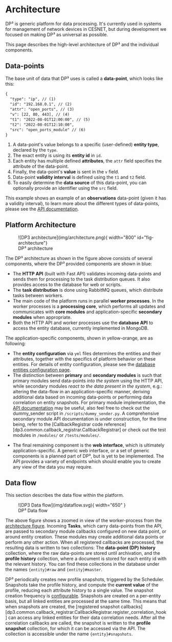 # Architecture

DP³ is generic platform for data processing. 
It's currently used in systems for management of network devices in CESNET, 
but during development we focused on making DP³ as universal as possible.

This page describes the high-level architecture of DP³ and the individual components.

## Data-points

The base unit of data that DP³ uses is called a **data-point**, which looks like this:

```{ .json .annotate }
{
  "type": "ip", // (1)
  "id": "192.168.0.1", // (2)
  "attr": "open_ports", // (3)
  "v": [22, 80, 443], // (4)
  "t1": "2022-08-01T12:00:00", // (5)
  "t2": "2022-08-01T12:10:00",
  "src": "open_ports_module" // (6)
}
```

1. A data-point's value belongs to a specific (user-defined) **entity type**, declared by the `type`.
2. The exact entity is using its **entity id** in `id`. 
3. Each entity has multiple defined **attributes**, the `attr` field specifies the attribute of the data-point.
4. Finally, the data-point's **value** is sent in the `v` field.
5. Data-point **validity interval** is defined using the `t1` and `t2` field. 
6. To easily determine the **data source** of this data-point, you can optionally provide an identifier using the `src` field.

This example shows an example of an **observations** data-point (given it has a validity interval),
to learn more about the different types of data-points, please see the [API documentation](../api/#insert-datapoints).

## Platform Architecture  

[//]: # (Using png here to ensure proper logo rendering)
<figure markdown>
  ![DP3 architecture](img/architecture.png){ width="800" id="fig-architecture"}
  <figcaption>DP³ architecture</figcaption>
</figure>

The DP³ architecture as shown in the figure above consists of several components, 
where the DP³ provided components are shown in blue:

- The **HTTP API** (built with Fast API) validates incoming data-points and sends them 
  for processing to the task distribution queues. 
  It also provides access to the database for web or scripts.
- The **task distribution** is done using RabbitMQ queues, which distribute tasks between workers.
- The main code of the platform runs in parallel **worker processes**. 
  In the worker processes is a **processing core**,
  which performs all updates and communicates with **core modules** and
  application-specific **secondary modules** when appropriate.
- Both the HTTP API and worker processes use the **database API** to access the entity database,
  currently implemented in MongoDB.

The application-specific components, shown in yellow-orange, are as following:


- The **entity configuration** via `yml` files determines the entities and their attributes,
  together with the specifics of platform behavior on these entities. 
  For details of entity configuration, please see the [database entities configuration page](configuration/db_entities.md).
- The distinction between **primary** and **secondary modules** is such that primary modules
  send data-points _into the system_ using the HTTP API, while secondary modules _react
  to the data present in the system_, e.g.: altering the data-flow in an application-specific manner,
  deriving additional data based on incoming data-points or performing data correlation on entity snapshots.
  For primary module implementation, the [API documentation](../api/#insert-datapoints) may be useful, 
  also feel free to check out the dummy_sender script in `/scripts/dummy_sender.py`.
  A comprehensive secondary module API documentation is under construction, for the time being, 
  refer to the [CallbackRegistrar code reference][dp3.common.callback_registrar.CallbackRegistrar] or 
  check out the test modules in `/modules/` or `/tests/modules/`.

[//]: # (TODO: A comprehensive secondary module API documentation, change above to link)

- The final remaining component is the **web interface**, which is ultimately application-specific.
  A generic web interface, or a set of generic components is a planned part of DP³, but is yet to be implemented.
  The API provides a variety of endpoints which should enable you to create any view of the data you may require.

[//]: # (TODO: generic web interface)

## Data flow

This section describes the data flow within the platform.

<figure markdown>
  ![DP3 Data flow](img/dataflow.svg){ width="650" }
  <figcaption>DP³ Data flow</figcaption>
</figure>

The above figure shows a zoomed in view of the worker-process from the [architecture figure](#fig-architecture).
Incoming **Tasks**, which carry data-points from the API, 
are passed to secondary module callbacks configured on new data point, or around entity creation.
These modules may create additional data points or perform any other action. 
When all registered callbacks are processed, the resulting data is written to two collections:
The **data-point (DP) history** collection, where the raw data-points are stored until archivation,
and the **profile history** collection, where a document is stored for each entity id with the relevant history.
You can find these collections in the database under the names `{entity}#raw` and `{entity}#master`.

DP³ periodically creates new profile snapshots, triggered by the Scheduler.
Snapshots take the profile history, and compute the **current value** of the profile, 
reducing each attribute history to a single value. 
The snapshot creation frequency is [configurable](configuration/snapshots.md).
Snapshots are created on a per-entity basis, but all linked entities are processed at the same time.
This means that when snapshots are created, the [registered snapshot callbacks][dp3.common.callback_registrar.CallbackRegistrar.register_correlation_hook]
can access any linked entities for their data correlation needs. 
After all the correlation callbacks are called, the snapshot is written to the **profile snapshot** collection,
for which it can be accessed via the API. The collection is accessible under the name `{entity}#snapshots`.
